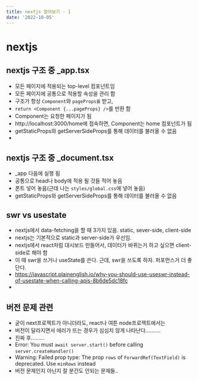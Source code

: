 ```yaml
---
title: nextjs 알아보기 - 1
date: '2022-10-05'
---
```


# nextjs

## nextjs 구조 중 _app.tsx
- 모든 페이지에 적용되는 top-level 컴포넌트임
- 모든 페이지에 공통으로 적용할 속성을 관리 함
- 구조가 항상 `Component`와 `pageProps를` 받고, 
- `return <Component {...pageProps} />`를 반환 함
- Component는 요청한 페이지가 됨
- http://localhost:3000/home에 접속하면, Component는 home 컴포넌트가 됨
- getStaticProps와 getServerSideProps를 통해 데이터를 불러올 수 없음
- 
## nextjs 구조 중 _document.tsx
- _app 다음에 실행 됨
- 공통으로 head나 body에 적용 될 것들 적어 놓음
- 폰트 넣어 놓음(근데 나는 `styles/global.css`에 넣어 놓음)
- getStaticProps와 getServerSideProps를 통해 데이터를 불러올 수 없음

## swr vs usestate
- nextjs에서 data-fetching을 할 때 3가지 있음. static, sever-side, client-side
- nextjs는 기본적으로 static과 server-side가 우선임.
- nextjs에서 react처럼 대시보드 만들어서, 데이터가 바뀌는거 하고 싶으면 client-side로 해야 함
- 이 때 swr을 쓰거나 useState를 쓴다. 근데, swr을 쓰도록 하자. 퍼포먼스거 더 좋단다.
- https://javascript.plainenglish.io/why-you-should-use-useswr-instead-of-usestate-when-calling-apis-8b6de5dc18fc
- 


## 버전 문제 관련
- 굳이 next프로젝트가 아니더라도, react나 여튼 node프로젝트에서는
- 버전이 달라지면서 에러가 뜨는 경우가 심심치 않게 나타난다..........
- 진짜 후......... 
- Error: You must `await server.start()` before calling `server.createHandler()`
- Warning: Failed prop type: The prop `rows` of `ForwardRef(TextField)` is deprecated. Use `minRows` instead
- 버전 문제인지 아닌지 잘 분간도 안되는 문제들..
